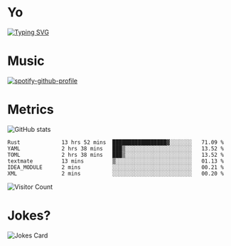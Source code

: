 # Yo

[![Typing SVG](https://readme-typing-svg.herokuapp.com?center=true&lines=Hel++l+o+wo+o+++r+l+++++++++d;Rust;Substrate;Dust;Guts)](https://git.io/typing-svg)

# Music

[![spotify-github-profile](https://spotify-github-profile.vercel.app/api/view?uid=na5blcw6x0jzl3k1m6uxyyk3y&cover_image=true&theme=default&bar_color=276524&bar_color_cover=true)](https://github.com/kittinan/spotify-github-profile)

# Metrics

![GitHub stats](https://github-readme-stats.vercel.app/api?username=AwesomeIbex&count_private=true&show_icons=true&theme=cobalt)

<!--START_SECTION:waka-->

```text
Rust             13 hrs 52 mins  █████████████████▓░░░░░░░   71.09 %
YAML             2 hrs 38 mins   ███▒░░░░░░░░░░░░░░░░░░░░░   13.52 %
TOML             2 hrs 38 mins   ███▒░░░░░░░░░░░░░░░░░░░░░   13.52 %
textmate         13 mins         ▒░░░░░░░░░░░░░░░░░░░░░░░░   01.13 %
IDEA_MODULE      2 mins          ░░░░░░░░░░░░░░░░░░░░░░░░░   00.21 %
XML              2 mins          ░░░░░░░░░░░░░░░░░░░░░░░░░   00.20 %
```

<!--END_SECTION:waka-->

![Visitor Count](https://profile-counter.glitch.me/AwesomeIbex/count.svg)

# Jokes?

![Jokes Card](https://readme-jokes.vercel.app/api)

